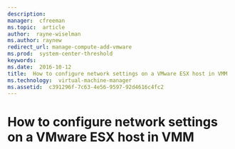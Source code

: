 ```yaml
---
description:  
manager:  cfreeman
ms.topic:  article
author:  rayne-wiselman
ms.author: raynew
redirect_url: manage-compute-add-vmware
ms.prod:  system-center-threshold
keywords:  
ms.date:  2016-10-12
title:  How to configure network settings on a VMware ESX host in VMM
ms.technology:  virtual-machine-manager
ms.assetid:  c391296f-7c63-4e56-9597-92d4616c4fc2
---
```


# How to configure network settings on a VMware ESX host in VMM
